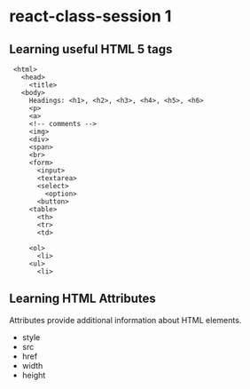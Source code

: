 # react-class-session 1
## Learning useful HTML 5 tags
```
 <html>
   <head>
     <title>
   <body>
     Headings: <h1>, <h2>, <h3>, <h4>, <h5>, <h6>
     <p>
     <a>
     <!-- comments -->
     <img>
     <div>
     <span>
     <br>
     <form>
       <input>
       <textarea>
       <select>
         <option>
       <button>
     <table>
       <th>
       <tr>
       <td>
       
     <ol>
       <li>
     <ul>
       <li>
 ```
 ## Learning HTML Attributes
 Attributes provide additional information about HTML elements.
- style
- src
- href
- width
- height
